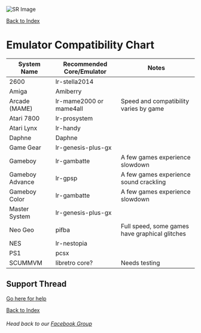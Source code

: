 ![SR Image](https://sinisterspatula.github.io/SuperRetropieGuides/images/SRimage-short.jpg)

[Back to Index](https://sinisterspatula.github.io/SuperRetropieGuides/)

# Emulator Compatibility Chart


System Name | Recommended Core/Emulator | Notes
------------|---------------------------|--------------------------------
2600 | lr-stella2014 | |
Amiga | Amiberry | |
Arcade (MAME) | lr-mame2000 or mame4all | Speed and compatibility varies by game |
Atari 7800 | lr-prosystem | |
Atari Lynx | lr-handy | |
Daphne | Daphne | |
Game Gear | lr-genesis-plus-gx | |
Gameboy | lr-gambatte | A few games experience slowdown |
Gameboy Advance | lr-gpsp | A few games experience sound crackling |
Gameboy Color | lr-gambatte | A few games experience slowdown |
Master System | lr-genesis-plus-gx | |
Neo Geo | pifba | Full speed, some games have graphical glitches |
NES | lr-nestopia | |
PS1 | pcsx | |
SCUMMVM | libretro core? | Needs testing |



## Support Thread
[Go here for help](https://www.facebook.com/groups/SuperRetroPie/permalink/2448328332120812/)

[Back to Index](https://sinisterspatula.github.io/SuperRetropieGuides/)

###### Head back to our [Facebook Group](https://www.facebook.com/groups/SuperRetroPie/)
